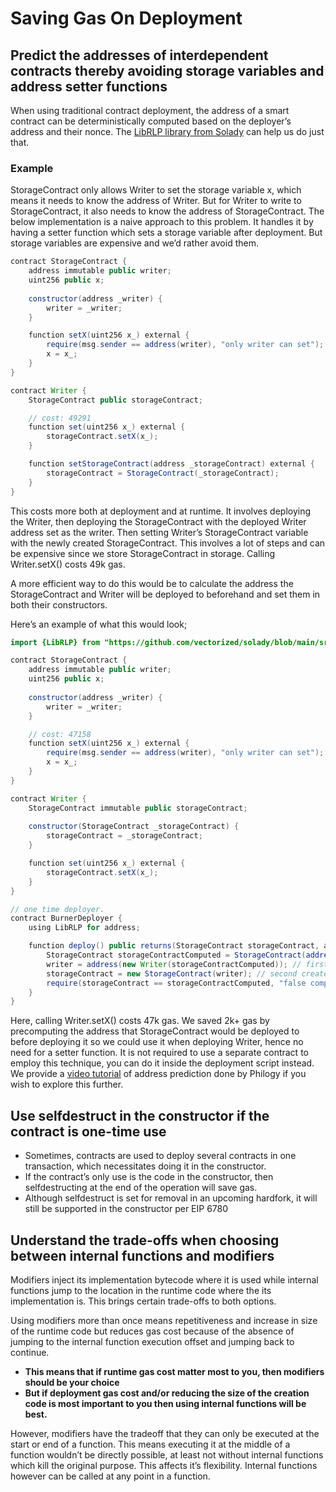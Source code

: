 # Saving Gas On Deployment

## Predict the addresses of interdependent contracts thereby avoiding storage variables and address setter functions

When using traditional contract deployment, the address of a smart contract can be deterministically computed based on the deployer’s address and their nonce.
The [LibRLP library from Solady](https://github.com/Vectorized/solady/blob/6c54795ef69838e233020e9ab29f3f6288efdf06/src/utils/LibRLP.sol#L27) can help us do just that.

### Example

StorageContract only allows Writer to set the storage variable x, which means it needs to know the address of Writer. But for Writer to write to StorageContract, it also needs to know the address of StorageContract.
The below implementation is a naive approach to this problem. It handles it by having a setter function which sets a storage variable after deployment. But storage variables are expensive and we’d rather avoid them.

```java
contract StorageContract {
    address immutable public writer;
    uint256 public x;
    
    constructor(address _writer) {
        writer = _writer;
    }

    function setX(uint256 x_) external {
        require(msg.sender == address(writer), "only writer can set");
        x = x_;
    }
}

contract Writer {
    StorageContract public storageContract;

    // cost: 49291
    function set(uint256 x_) external {
        storageContract.setX(x_);
    }

    function setStorageContract(address _storageContract) external {
        storageContract = StorageContract(_storageContract);
    }
}
```
This costs more both at deployment and at runtime. It involves deploying the Writer, then deploying the StorageContract with the deployed Writer address set as the writer. Then setting Writer’s StorageContract variable with the newly created StorageContract. This involves a lot of steps and can be expensive since we store StorageContract in storage. Calling Writer.setX() costs 49k gas.

A more efficient way to do this would be to calculate the address the StorageContract and Writer will be deployed to beforehand and set them in both their constructors.

Here’s an example of what this would look;

```java
import {LibRLP} from "https://github.com/vectorized/solady/blob/main/src/utils/LibRLP.sol";

contract StorageContract {
    address immutable public writer;
    uint256 public x;
    
    constructor(address _writer) {
        writer = _writer;
    }

    // cost: 47158
    function setX(uint256 x_) external {
        require(msg.sender == address(writer), "only writer can set");
        x = x_;
    }
}

contract Writer {
    StorageContract immutable public storageContract;
    
    constructor(StorageContract _storageContract) {
        storageContract = _storageContract;
    }

    function set(uint256 x_) external {
        storageContract.setX(x_);
    }
}

// one time deployer.
contract BurnerDeployer {
    using LibRLP for address;

    function deploy() public returns(StorageContract storageContract, address writer) {
        StorageContract storageContractComputed = StorageContract(address(this).computeAddress(2)); // contracts nonce start at 1 and only increment when it creates a contract
        writer = address(new Writer(storageContractComputed)); // first creation happens here using nonce = 1
        storageContract = new StorageContract(writer); // second create happens here using nonce = 2
        require(storageContract == storageContractComputed, "false compute of create1 address"); // sanity check
    }
}

```

Here, calling Writer.setX() costs 47k gas. We saved 2k+ gas by precomputing the address that StorageContract would be deployed to before deploying it so we could use it when deploying Writer, hence no need for a setter function.
It is not required to use a separate contract to employ this technique, you can do it inside the deployment script instead.
We provide a [video tutorial](https://www.youtube.com/watch?v=eb3qtUc4UE4) of address prediction done by Philogy if you wish to explore this further.


## Use selfdestruct in the constructor if the contract is one-time use

- Sometimes, contracts are used to deploy several contracts in one transaction, which necessitates doing it in the constructor.
- If the contract’s only use is the code in the constructor, then selfdestructing at the end of the operation will save gas.
- Although selfdestruct is set for removal in an upcoming hardfork, it will still be supported in the constructor per EIP 6780

## Understand the trade-offs when choosing between internal functions and modifiers

Modifiers inject its implementation bytecode where it is used while internal functions jump to the location in the runtime code where the its implementation is. This brings certain trade-offs to both options.

Using modifiers more than once means repetitiveness and increase in size of the runtime code but reduces gas cost because of the absence of jumping to the internal function execution offset and jumping back to continue. 

- **This means that if runtime gas cost matter most to you, then modifiers should be your choice**
- **But if deployment gas cost and/or reducing the size of the creation code is most important to you then using internal functions will be best.**

However, modifiers have the tradeoff that they can only be executed at the start or end of a function. This means executing it at the middle of a function wouldn’t be directly possible, at least not without internal functions which kill the original purpose. This affects it’s flexibility. Internal functions however can be called at any point in a function.



